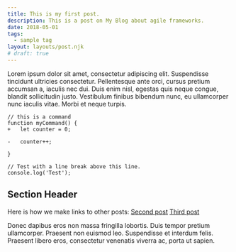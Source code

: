 ```yaml
---
title: This is my first post.
description: This is a post on My Blog about agile frameworks.
date: 2018-05-01
tags:
  - sample tag
layout: layouts/post.njk
# draft: true
---
```

Lorem ipsum dolor sit amet, consectetur adipiscing elit. Suspendisse tincidunt ultricies consectetur. Pellentesque ante orci, cursus pretium accumsan a, iaculis nec dui. Duis enim nisl, egestas quis neque congue, blandit sollicitudin justo. Vestibulum finibus bibendum nunc, eu ullamcorper nunc iaculis vitae. Morbi et neque turpis.


```diff-js
// this is a command
function myCommand() {
+	let counter = 0;

-	counter++;

}

// Test with a line break above this line.
console.log('Test');
```

## Section Header

Here is how we make links to other posts:
<a href="{{ '/posts/secondpost/' | url }}">Second post</a>
<a href="{{ '/posts/thirdpost/' | url }}">Third post</a>

Donec dapibus eros non massa fringilla lobortis. Duis tempor pretium ullamcorper. Praesent non euismod leo. Suspendisse et interdum felis. Praesent libero eros, consectetur venenatis viverra ac, porta ut sapien.

